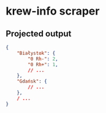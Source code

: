 # krew-info scraper

## Projected output

```json
{
    "Białystok": {
        "0 Rh-": 2,
        "0 Rh+": 1,
        // ...
    },
    "Gdańsk": {
        // ...
    },
    / ...
}
```
